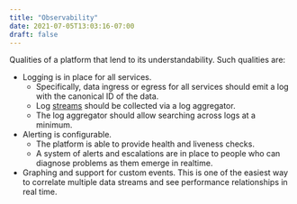 ```yaml
---
title: "Observability"
date: 2021-07-05T13:03:16-07:00
draft: false
---
```


Qualities of a platform that lend to its understandability. Such qualities are:

* Logging is in place for all services. 
    * Specifically, data ingress or egress for all services should emit a log with the canonical ID of the data.
    * Log [streams](/glossary/stream) should be collected via a log aggregator.
    * The log aggregator should allow searching across logs at a minimum.
* Alerting is configurable.
    * The platform is able to provide health and liveness checks.
    * A system of alerts and escalations are in place to people who can diagnose problems as them emerge in realtime.
* Graphing and support for custom events. This is one of the easiest way to correlate multiple data streams and see performance relationships in real time.
